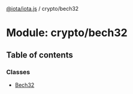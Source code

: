 [@iota/iota.js](../README.md) / crypto/bech32

# Module: crypto/bech32

## Table of contents

### Classes

- [Bech32](../classes/crypto_bech32.Bech32.md)
